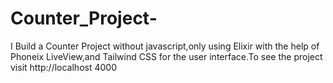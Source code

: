 # Counter_Project-
I Build a Counter Project without javascript,only using  Elixir with the help of Phoneix LiveView,and Tailwind CSS for the user interface.To see the project  visit http://localhost 4000
